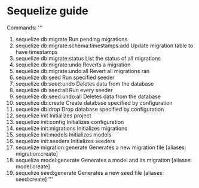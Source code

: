 # Sequelize guide
Commands:
'''
  1. sequelize db:migrate                        Run pending migrations
  2. sequelize db:migrate:schema:timestamps:add  Update migration table to have timestamps
  3. sequelize db:migrate:status                 List the status of all migrations
  4. sequelize db:migrate:undo                   Reverts a migration
  5. sequelize db:migrate:undo:all               Revert all migrations ran
  6. sequelize db:seed                           Run specified seeder
  7. sequelize db:seed:undo                      Deletes data from the database
  8. sequelize db:seed:all                       Run every seeder
  9. sequelize db:seed:undo:all                  Deletes data from the database
  10. sequelize db:create                         Create database specified by configuration
  11. sequelize db:drop                           Drop database specified by configuration
  12. sequelize init                              Initializes project
  13. sequelize init:config                       Initializes configuration
  14. sequelize init:migrations                   Initializes migrations
  15. sequelize init:models                       Initializes models
  16. sequelize init:seeders                      Initializes seeders
  17. sequelize migration:generate                Generates a new migration file      [aliases: migration:create]
  18. sequelize model:generate                    Generates a model and its migration [aliases: model:create]
  19. sequelize seed:generate                     Generates a new seed file           [aliases: seed:create]
'''